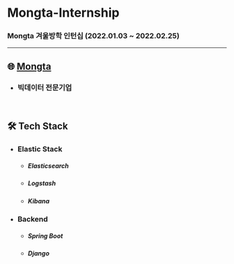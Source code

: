 # Mongta-Internship

### Mongta 겨울방학 인턴십 (2022.01.03 ~ 2022.02.25)

---

## :globe_with_meridians: [Mongta](http://www.mongta.co.kr/)

* ### 빅데이터 전문기업

<br>

## :hammer_and_wrench: Tech Stack

* ### Elastic Stack

  * ##### Elasticsearch

  * ##### Logstash

  * ##### Kibana

* ### Backend

  * ##### Spring Boot

  * ##### Django

